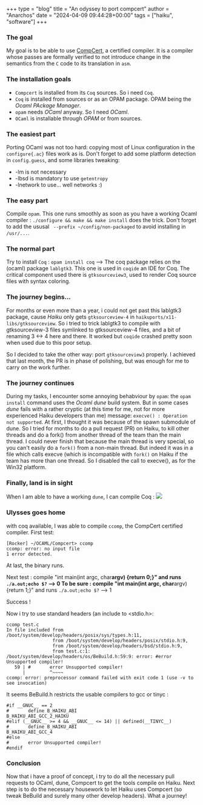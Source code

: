 +++
type = "blog"
title = "An odyssey to port compcert"
author = "Anarchos"
date = "2024-04-09 09:44:28+00:00"
tags = ["haiku", "software"]
+++


### The goal 
My goal is to be able to use [CompCert](https://compcert.org), a certified compiler.
It is a compiler whose passes are formally verified to not introduce change in the semantics from the `C` code to its translation in `asm`.

### The installation goals

- `Compcert` is installed from its `Coq` sources. So i need `Coq`.
- `Coq` is installed from sources or as an OPAM package. OPAM being the *Ocaml PAckage Manager*.
- `opam` needs *OCaml* anyway. So I need *OCaml*.
- `OCaml` is installable through *OPAM* or from sources.

### The easiest part

Porting OCaml was not too hard: copying most of Linux configuration in the `configure{.ac}` files work as is. 
Don't forget to add some platform detection in `config.guess`, and some libraries tweaking:
- -lm is not necessary
- -lbsd is mandatory to use `getentropy`
- -lnetwork to use... well networks :)

### The easy part

Compile `opam`.
This one runs smoothly as soon as you have a working Ocaml compiler : `./configure && make && make install` does the trick.
Don't forget to add the ususal ` --prefix ~/config/non-packaged` to avoid installing in `/usr/...`.

### The normal part

Try to install `Coq` : 
`opam install coq` --> The coq package relies on the (ocaml) package `lablgtk3`. This one is used in `coqide` an IDE for Coq.
The critical component used there is `gtksourceview3`, used to render Coq source files with syntax coloring. 

### The journey begins...
For months or even more than a year, i could not get past this lablgtk3 package, cause *Haiku* only gets `gtksourceview-4` in `haikuports/x11-libs/gtksourceview`.
So i tried to trick lablgtk3 to compile with gtksourceview-3 files symlinked to gtksourceview-4 files, and a bit of renaming 3 <-> 4 here and there. 
It worked but `coqide` crashed pretty soon when used due to this poor setup.

So I decided to take the other way: port `gtksourceview3` properly.
I achieved that last month, the PR is in phase of polishing, but was enough for me to carry on the work further.

### The journey continues
During my tasks, I encounter some annoying behabviour by `opam`:
the `opam install` command uses the _Ocaml_ *dune* build system. But in some cases *dune* fails with a rather cryptic (at this time for me, not for more experienced Haiku developers than me) message:
`execve() : Operation not supported`.
At first, I thought it was because of the spawn submodule of dune. So I tried for months to do a pull request (PR) on Haiku, to kill other threads and do a fork() from another thread of the team than the main thread. I could never finish that because the main thread is very special, so you can't easily do a `fork()` from a non-main thread. But indeed it was in a file which calls execve (which is incompatible with `fork()` on Haiku if the team has more than one thread. So I disabled the call to execve(), as for the Win32 platform.

### Finally, land is in sight
When I am able to have a working `dune`, I can compile Coq : <img src="/files/blog/anarchos/coqide.png"/>

### Ulysses goes home
with coq available, I was able to compile `ccomp`, the CompCert certified compiler.
First test:
```
[Rocker] ~/OCAML/Compcert> ccomp
ccomp: error: no input file
1 error detected.
```
At last, the binary runs.

Next test : compile "int main(int argc, char**argv) {return 0;}" and runs `./a.out;echo $?` --> 0
To be sure : compile "int main(int argc, char**argv) {return 1;}" and runs `./a.out;echo $?` --> 1

Success !

Now i try to use standard headers (an include to <stdio.h>:
```
ccomp test.c 
In file included from /boot/system/develop/headers/posix/sys/types.h:11,
                 from /boot/system/develop/headers/posix/stdio.h:9,
                 from /boot/system/develop/headers/bsd/stdio.h:9,
                 from test.c:1:
/boot/system/develop/headers/os/BeBuild.h:59:9: error: #error Unsupported compiler!
   59 | #       error Unsupported compiler!
      |         ^~~~~
ccomp: error: preprocessor command failed with exit code 1 (use -v to see invocation)
```
It seems BeBuild.h restricts the usable compilers to gcc or tinyc :
```
#if __GNUC__ == 2
#       define B_HAIKU_ABI                                      B_HAIKU_ABI_GCC_2_HAIKU
#elif (__GNUC__ >= 4 && __GNUC__ <= 14) || defined(__TINYC__)
#       define B_HAIKU_ABI                                      B_HAIKU_ABI_GCC_4
#else
#       error Unsupported compiler!
#endif
```

### Conclusion
Now that i have a proof of concept, i try to do all the necessary pull requests to OCaml, dune, Compcert to get the tools compile on Haiku. Next step is to do the necessary housework to let Haiku uses Compcert (so tweak BeBuild and surely many other develop headers).
What a journey!

